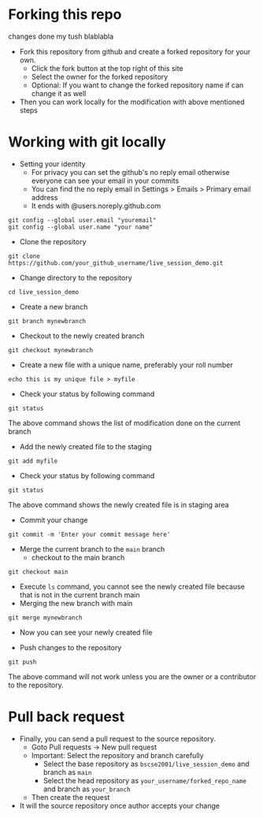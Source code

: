 # Forking this repo
changes done my tush blablabla
- Fork this repository from github and create a forked repository for your own. 
  - Click the fork button at the top right of this site
  - Select the owner for the forked repository
  - Optional: If you want to change the forked repository name if can change it as well
- Then you can work locally for the modification with above mentioned steps

# Working with git locally

- Setting your identity
  - For privacy you can set the github's no reply email otherwise everyone can see your email in your commits
  - You can find the no reply email in Settings > Emails > Primary email address 
  - It ends with @users.noreply.github.com
```
git config --global user.email "youremail"
git config --global user.name "your name"
```

- Clone the repository
```
git clone https://github.com/your_github_username/live_session_demo.git
```
- Change directory to the repository
```
cd live_session_demo
```

- Create a new branch
```
git branch mynewbranch
```

- Checkout to the newly created branch
```
git checkout mynewbranch
```

- Create a new file with a unique name, preferably your roll number
```
echo this is my unique file > myfile
```

- Check your status by following command
```
git status
```
The above command shows the list of modification done on the current branch

- Add the newly created file to the staging
```
git add myfile
```

- Check your status by following command
```
git status
```
The above command shows the newly created file is in staging area

- Commit your change
```
git commit -m 'Enter your commit message here'
```

- Merge the current branch to the `main` branch
  - checkout to the main branch
```
git checkout main
```
  - Execute `ls` command, you cannot see the newly created file because that is not in the current branch main
  - Merging the new branch with main
```
git merge mynewbranch
```
  - Now you can see your newly created file

- Push changes to the repository 
```
git push
```
The above command will not work unless you are the owner or a contributor to the repository.

# Pull back request
- Finally, you can send a pull request to the source repository.
  - Goto Pull requests -> New pull request
  - Important: Select the repository and branch carefully
    - Select the base repository as `bscse2001/live_session_demo` and branch as `main`
    - Select the head repository as `your_username/forked_repo_name` and branch as `your_branch`
  - Then create the request
- It will the source repository once author accepts your change
